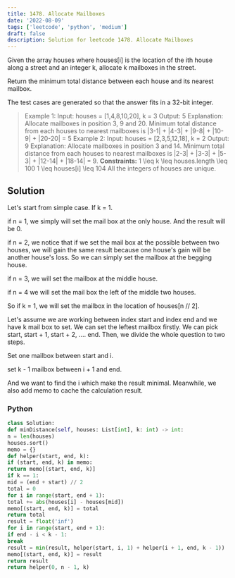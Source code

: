 ```yaml
---
title: 1478. Allocate Mailboxes
date: '2022-08-09'
tags: ['leetcode', 'python', 'medium']
draft: false
description: Solution for leetcode 1478. Allocate Mailboxes
---
```



Given the array houses where houses[i] is the location of the ith house along a street and an integer k, allocate k mailboxes in the street.

Return the minimum total distance between each house and its nearest mailbox.

The test cases are generated so that the answer fits in a 32-bit integer.

> Example 1:
> Input: houses <TeX>=</TeX> [1,4,8,10,20], k <TeX>=</TeX> 3
> Output: 5
> Explanation: Allocate mailboxes in position 3, 9 and 20.
> Minimum total distance from each houses to nearest mailboxes is |3-1| + |4-3| + |9-8| + |10-9| + |20-20| <TeX>=</TeX> 5
> Example 2:
> Input: houses <TeX>=</TeX> [2,3,5,12,18], k <TeX>=</TeX> 2
> Output: 9
> Explanation: Allocate mailboxes in position 3 and 14.
> Minimum total distance from each houses to nearest mailboxes is |2-3| + |3-3| + |5-3| + |12-14| + |18-14| <TeX>=</TeX> 9.
**Constraints:**
> 1 <TeX>\leq</TeX> k <TeX>\leq</TeX> houses.length <TeX>\leq</TeX> 100
> 1 <TeX>\leq</TeX> houses[i] <TeX>\leq</TeX> 104
> All the integers of houses are unique.


## Solution
Let's start from simple case. If k = 1.

if n <TeX>=</TeX> 1, we simply will set the mail box at the only house. And the result will be 0.

if n <TeX>=</TeX> 2, we notice that if we set the mail box at the possible between two houses, we will gain the same result because one house's gain will be another house's loss. So we can simply set the mailbox at the begging house.

if n <TeX>=</TeX> 3, we will set the mailbox at the middle house.

if n <TeX>=</TeX> 4 we will set the mail box the left of the middle two houses.

So if k <TeX>=</TeX> 1, we will set the mailbox in the location of houses[n // 2].

Let's assume we are working between index start and index end and we have k mail box to set. We can set the leftest mailbox firstly. We can pick start, start + 1, start + 2, .... end. Then, we divide the whole question to two steps.

Set one mailbox between start and i.

set k - 1 mailbox between i + 1 and end.

And we want to find the i which make the result minimal. Meanwhile, we also add memo to cache the calculation result.


### Python
```python
class Solution:
def minDistance(self, houses: List[int], k: int) -> int:
n = len(houses)
houses.sort()
memo = {}
def helper(start, end, k):
if (start, end, k) in memo:
return memo[(start, end, k)]
if k == 1:
mid = (end + start) // 2
total = 0
for i in range(start, end + 1):
total += abs(houses[i] - houses[mid])
memo[(start, end, k)] = total
return total
result = float('inf')
for i in range(start, end + 1):
if end - i < k - 1:
break
result = min(result, helper(start, i, 1) + helper(i + 1, end, k - 1))
memo[(start, end, k)] = result
return result
return helper(0, n - 1, k)
```
